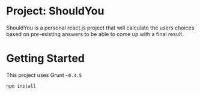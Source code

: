 # Project: ShouldYou
ShouldYou is a personal react.js project that will calculate the users choices based on pre-existing answers to be able to come up with a final result.

# Getting Started

This project uses Grunt `~0.4.5`
```
npm install
```
